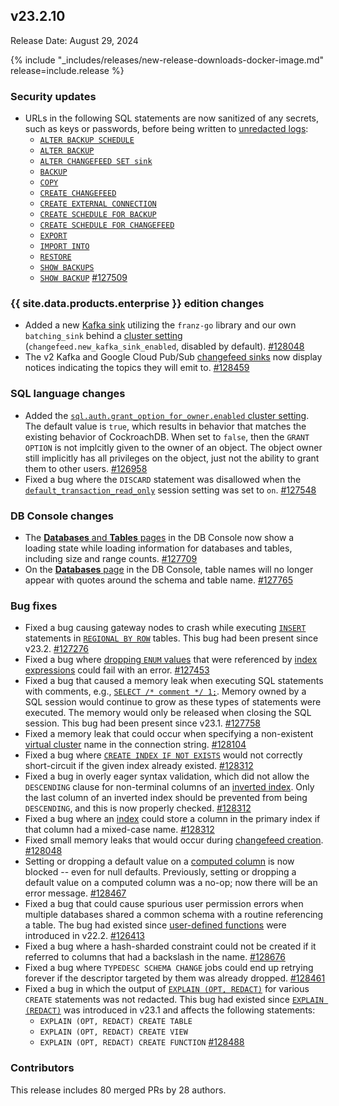 ## v23.2.10

Release Date: August 29, 2024

{% include "_includes/releases/new-release-downloads-docker-image.md" release=include.release %}

<h3 id="v23-2-10-security-updates">Security updates</h3>

- URLs in the following SQL statements are now sanitized of any secrets, such as keys or passwords, before being written to [unredacted logs](/docs/v23.2/configure-logs.md#redact-logs):
	- [`ALTER BACKUP SCHEDULE`](/docs/v23.2/alter-backup-schedule.md)
	- [`ALTER BACKUP`](/docs/v23.2/alter-backup.md)
	- [`ALTER CHANGEFEED SET sink`](/docs/v23.2/alter-changefeed.md#set-options-on-a-changefeed)
	- [`BACKUP`](/docs/v23.2/backup.md)
	- [`COPY`](/docs/v23.2/copy-from.md)
	- [`CREATE CHANGEFEED`](/docs/v23.2/create-changefeed.md)
	- [`CREATE EXTERNAL CONNECTION`](/docs/v23.2/create-external-connection.md)
	- [`CREATE SCHEDULE FOR BACKUP`](/docs/v23.2/create-schedule-for-backup.md)
	- [`CREATE SCHEDULE FOR CHANGEFEED`](/docs/v23.2/create-schedule-for-changefeed.md)
	- [`EXPORT`](/docs/v23.2/export.md)
	- [`IMPORT INTO`](/docs/v23.2/import-into.md)
	- [`RESTORE`](/docs/v23.2/restore.md)
	- [`SHOW BACKUPS`](/docs/v23.2/show-backup.md)
	- [`SHOW BACKUP`](/docs/v23.2/show-backup.md) [#127509][#127509]

<h3 id="v23-2-10-{{-site.data.products.enterprise-}}-edition-changes">{{ site.data.products.enterprise }} edition changes</h3>

- Added a new [Kafka sink](/docs/v23.2/changefeed-sinks.md#kafka) utilizing the `franz-go` library and our own `batching_sink` behind a [cluster setting](/docs/v23.2/cluster-settings.md) (`changefeed.new_kafka_sink_enabled`, disabled by default). [#128048][#128048]
- The v2 Kafka and Google Cloud Pub/Sub [changefeed sinks](/docs/v23.2/changefeed-sinks.md) now display notices indicating the topics they will emit to. [#128459][#128459]

<h3 id="v23-2-10-sql-language-changes">SQL language changes</h3>

- Added the [`sql.auth.grant_option_for_owner.enabled` cluster setting](/docs/v23.2/cluster-settings.md#setting-sql-auth-grant-option-for-owner-enabled). The default value is `true`, which results in behavior that matches the existing behavior of CockroachDB. When set to `false`, then the `GRANT OPTION` is not implcitly given to the owner of an object. The object owner still implicitly has all privileges on the object, just not the ability to grant them to other users. [#126958][#126958]
- Fixed a bug where the `DISCARD` statement was disallowed when the [`default_transaction_read_only`](/docs/v23.2/session-variables.md#default-transaction-read-only) session setting was set to `on`. [#127548][#127548]

<h3 id="v23-2-10-db-console-changes">DB Console changes</h3>

- The [**Databases** and **Tables** pages](/docs/v23.2/ui-databases-page.md) in the DB Console now show a loading state while loading information for databases and tables, including size and range counts. [#127709][#127709]
- On the [**Databases** page](/docs/v23.2/ui-databases-page.md) in the DB Console, table names will no longer appear with quotes around the schema and table name. [#127765][#127765]

<h3 id="v23-2-10-bug-fixes">Bug fixes</h3>

- Fixed a bug causing gateway nodes to crash while executing [`INSERT`](/docs/v23.2/insert.md) statements in [`REGIONAL BY ROW`](/docs/v23.2/table-localities.md#regional-by-row-tables) tables. This bug had been present since v23.2. [#127276][#127276]
- Fixed a bug where [dropping `ENUM` values](/docs/v23.2/alter-type.md#drop-a-value-in-a-user-defined-type) that were referenced by [index expressions](/docs/v23.2/expression-indexes.md) could fail with an error. [#127453][#127453]
- Fixed a bug that caused a memory leak when executing SQL statements with comments, e.g., [`SELECT /* comment */ 1;`](/docs/v23.2/select-clause.md). Memory owned by a SQL session would continue to grow as these types of statements were executed. The memory would only be released when closing the SQL session. This bug had been present since v23.1. [#127758][#127758]
- Fixed a memory leak that could occur when specifying a non-existent [virtual cluster](/docs/v23.2/cluster-virtualization-overview.md) name in the connection string. [#128104][#128104]
- Fixed a bug where [`CREATE INDEX IF NOT EXISTS`](/docs/v23.2/create-index.md) would not correctly short-circuit if the given index already existed. [#128312][#128312]
- Fixed a bug in overly eager syntax validation, which did not allow the `DESCENDING` clause for non-terminal columns of an [inverted index](/docs/v23.2/inverted-indexes.md). Only the last column of an inverted index should be prevented from being `DESCENDING`, and this is now properly checked. [#128312][#128312]
- Fixed a bug where an [index](/docs/v23.2/indexes.md) could store a column in the primary index if that column had a mixed-case name. [#128312][#128312]
- Fixed small memory leaks that would occur during [changefeed creation](/docs/v23.2/create-changefeed.md). [#128048][#128048]
- Setting or dropping a default value on a [computed column](/docs/v23.2/computed-columns.md) is now blocked -- even for null defaults. Previously, setting or dropping a default value on a computed column was a no-op; now there will be an error message. [#128467][#128467]
- Fixed a bug that could cause spurious user permission errors when multiple databases shared a common schema with a routine referencing a table. The bug had existed since [user-defined functions](/docs/v23.2/user-defined-functions.md) were introduced in v22.2. [#126413][#126413]
- Fixed a bug where a hash-sharded constraint could not be created if it referred to columns that had a backslash in the name. [#128676][#128676]
- Fixed a bug where `TYPEDESC SCHEMA CHANGE` jobs could end up retrying forever if the descriptor targeted by them was already dropped. [#128461][#128461]
- Fixed a bug in which the output of [`EXPLAIN (OPT, REDACT)`](/docs/v23.2/explain.md) for various `CREATE` statements was not redacted. This bug had existed since [`EXPLAIN (REDACT)`](/docs/v23.2/explain.md#parameters) was introduced in v23.1 and affects the following statements:
  - `EXPLAIN (OPT, REDACT) CREATE TABLE`
  - `EXPLAIN (OPT, REDACT) CREATE VIEW`
  - `EXPLAIN (OPT, REDACT) CREATE FUNCTION` [#128488][#128488]

<div class="release-note-contributors" markdown="1">

<h3 id="v23-2-10-contributors">Contributors</h3>

This release includes 80 merged PRs by 28 authors.

</div>

[#126413]: https://github.com/cockroachdb/cockroach/pull/126413
[#126958]: https://github.com/cockroachdb/cockroach/pull/126958
[#127276]: https://github.com/cockroachdb/cockroach/pull/127276
[#127389]: https://github.com/cockroachdb/cockroach/pull/127389
[#127453]: https://github.com/cockroachdb/cockroach/pull/127453
[#127509]: https://github.com/cockroachdb/cockroach/pull/127509
[#127548]: https://github.com/cockroachdb/cockroach/pull/127548
[#127607]: https://github.com/cockroachdb/cockroach/pull/127607
[#127709]: https://github.com/cockroachdb/cockroach/pull/127709
[#127758]: https://github.com/cockroachdb/cockroach/pull/127758
[#127765]: https://github.com/cockroachdb/cockroach/pull/127765
[#127854]: https://github.com/cockroachdb/cockroach/pull/127854
[#128048]: https://github.com/cockroachdb/cockroach/pull/128048
[#128104]: https://github.com/cockroachdb/cockroach/pull/128104
[#128312]: https://github.com/cockroachdb/cockroach/pull/128312
[#128459]: https://github.com/cockroachdb/cockroach/pull/128459
[#128461]: https://github.com/cockroachdb/cockroach/pull/128461
[#128467]: https://github.com/cockroachdb/cockroach/pull/128467
[#128488]: https://github.com/cockroachdb/cockroach/pull/128488
[#128582]: https://github.com/cockroachdb/cockroach/pull/128582
[#128676]: https://github.com/cockroachdb/cockroach/pull/128676
[45ad2e9aa]: https://github.com/cockroachdb/cockroach/commit/45ad2e9aa
[dd9b455ab]: https://github.com/cockroachdb/cockroach/commit/dd9b455ab
[e7e3f836d]: https://github.com/cockroachdb/cockroach/commit/e7e3f836d
